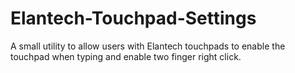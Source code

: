 # Elantech-Touchpad-Settings
A small utility to allow users with Elantech touchpads to enable the touchpad when typing and enable two finger right click.
